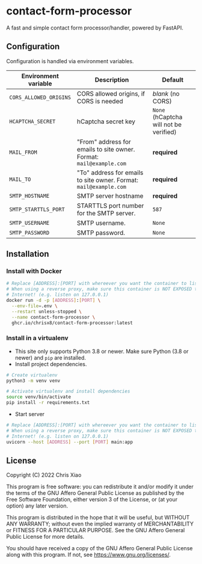 # contact-form-processor

A fast and simple contact form processor/handler, powered by FastAPI.

## Configuration

Configuration is handled via environment variables.

| Environment variable   | Description                                                         | Default                                |
| ---------------------- | ------------------------------------------------------------------- | -------------------------------------- |
| `CORS_ALLOWED_ORIGINS` | CORS allowed origins, if CORS is needed                             | *blank* (no CORS)                      |
| `HCAPTCHA_SECRET`      | hCaptcha secret key                                                 | `None` (hCaptcha will not be verified) |
| `MAIL_FROM`            | "From" address for emails to site owner. Format: `mail@example.com` | **required**                           |
| `MAIL_TO`              | "To" address for emails to site owner. Format: `mail@example.com`   | **required**                           |
| `SMTP_HOSTNAME`        | SMTP server hostname                                                | **required**                           |
| `SMTP_STARTTLS_PORT`   | STARTTLS port number for the SMTP server.                           | `587`                                  |
| `SMTP_USERNAME`        | SMTP username.                                                      | `None`                                 |
| `SMTP_PASSWORD`        | SMTP password.                                                      | `None`                                 |

## Installation

### Install with Docker

```bash
# Replace [ADDRESS]:[PORT] with whereever you want the container to listen at
# When using a reverse proxy, make sure this container is NOT EXPOSED to the
# Internet! (e.g. listen on 127.0.0.1)
docker run -d -p [ADDRESS]:[PORT] \
  --env-file=.env \
  --restart unless-stopped \
  --name contact-form-processor \
  ghcr.io/chrisx8/contact-form-processor:latest
```

### Install in a virtualenv

- This site only supports Python 3.8 or newer. Make sure Python (3.8 or newer)
  and `pip` are installed.
- Install project dependencies.

```bash
# Create virtualenv
python3 -m venv venv

# Activate virtualenv and install dependencies
source venv/bin/activate
pip install -r requirements.txt
```

- Start server

```bash
# Replace [ADDRESS]:[PORT] with whereever you want the container to listen at
# When using a reverse proxy, make sure this container is NOT EXPOSED to the
# Internet! (e.g. listen on 127.0.0.1)
uvicorn --host [ADDRESS] --port [PORT] main:app
```

## License

Copyright (C) 2022 Chris Xiao

This program is free software: you can redistribute it and/or modify it under the terms of the GNU Affero General Public
License as published by the Free Software Foundation, either version 3 of the License, or (at your option) any later
version.

This program is distributed in the hope that it will be useful, but WITHOUT ANY WARRANTY; without even the implied
warranty of MERCHANTABILITY or FITNESS FOR A PARTICULAR PURPOSE. See the GNU Affero General Public License for more
details.

You should have received a copy of the GNU Affero General Public License along with this program. If not, see
<https://www.gnu.org/licenses/>.
